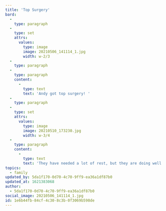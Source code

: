 ```yaml
---
title: 'Top Surgery'
bard:
  -
    type: paragraph
  -
    type: set
    attrs:
      values:
        type: image
        image: 20210506_141114_1.jpg
        width: w-2/3
  -
    type: paragraph
  -
    type: paragraph
    content:
      -
        type: text
        text: 'Andy got top surgery! '
  -
    type: paragraph
  -
    type: set
    attrs:
      values:
        type: image
        image: 20210510_173230.jpg
        width: w-3/4
  -
    type: paragraph
    content:
      -
        type: text
        text: 'They have needed a lot of rest, but they are doing well! '
topics:
  - family
updated_by: 5da1f170-0d70-4c70-9ff9-ea36a1df87b0
updated_at: 1621383068
author:
  - 5da1f170-0d70-4c70-9ff9-ea36a1df87b0
social_image: 20210506_141114_1.jpg
id: 1e6b44fb-84cf-4c30-8c3b-0f3069b598de
---
```

